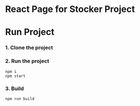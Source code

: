 # React Page for Stocker Project

# Run Project
### 1. Clone the project

### 2. Run the project
```shell
npm i
npm start
```

### 3. Build
```shell
npm run build
```
